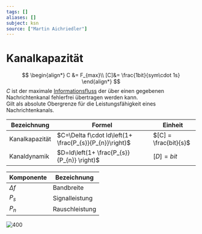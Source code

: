 ```yaml
---
tags: []
aliases: []
subject: ksn
source: ["Martin Aichriedler"]
---
```


# Kanalkapazität

$$
\begin{align*}
C &= F_{max}\\
[C]&= \frac{1bit}{sym\cdot 1s}
\end{align*}
$$
$C$ ist der maximale [Informationsfluss](Informationsfluss.md) der über einen gegebenen Nachrichtenkanal fehlerfrei übertragen werden kann.  
Gilt als absolute Obergrenze für die Leistungsfähigkeit eines Nachrichtenkanals.

| Bezeichnung    | Formel                                                      | Einheit     |
| -------------- | ----------------------------------------------------------- | ----------- |
| Kanalkapazität | $C=\Delta f\cdot ld\left(1+ \frac{P_{s}}{P_{n}}\right)$ | $[C] = \frac{bit}{s}$            | 
| Kanaldynamik   | $D=ld\left(1+ \frac{P_{s}}{P_{n}} \right)$              | $[D] = bit$ |

| Komponente | Bezeichnung    |
| ---------- | -------------- |
| $\Delta f$ | Bandbreite     |
| $P_{s}$    | Signalleistung |
| $P_{n}$    | Rauschleistung |

![400](assets/Nachrichtenquader-Sprachübertragung.svg.png)
